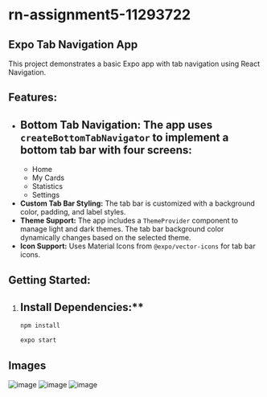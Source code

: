 # rn-assignment5-11293722

## Expo Tab Navigation App

This project demonstrates a basic Expo app with tab navigation using React Navigation.

## Features:

- ## Bottom Tab Navigation:  The app uses `createBottomTabNavigator` to implement a bottom tab bar with four screens:
    - Home
    - My Cards
    - Statistics
    - Settings
- **Custom Tab Bar Styling:**  The tab bar is customized with a background color, padding, and label styles.
- **Theme Support:**  The app includes a `ThemeProvider` component to manage light and dark themes. The tab bar background color dynamically changes based on the selected theme.
- **Icon Support:**  Uses Material Icons from `@expo/vector-icons` for tab bar icons.

## Getting Started:

1. ## Install Dependencies:**
   ```bash
   npm install

   expo start

## Images

   ![image](https://github.com/KTTfx/rn-assignment5-11293722/assets/135650627/ead5a6d7-7be0-4acc-a3fd-a767663e587f)
   ![image](https://github.com/KTTfx/rn-assignment5-11293722/assets/135650627/46fadfe3-7fa0-4c34-b097-b1f6480c3602)
   ![image](https://github.com/KTTfx/rn-assignment5-11293722/assets/135650627/a030385f-cb90-4c02-96e6-3e6601e877fa)
   
   


  
